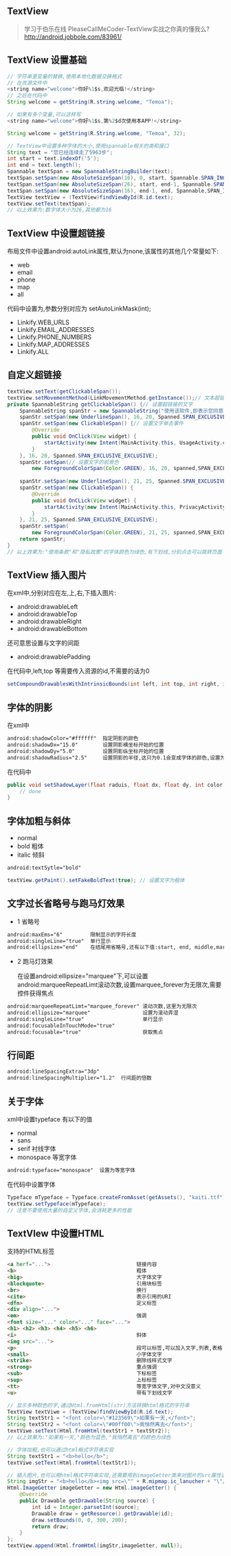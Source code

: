 ## TextView

>学习于伯乐在线 PleaseCallMeCoder-TextView实战之你真的懂我么?http://android.jobbole.com/83961/

## TextView 设置基础

```java
// 字符串里变量的替换,使用本地化数据交换格式
// 在资源文件中
<string name="welcome">你好%1$s,欢迎光临!</string>
// 之后在代码中
String welcome = getString(R.string.welcome, "Temoa");

// 如果有多个变量,可以这样写
<string name="welcome">你好%1$s,第%2$d次使用本APP!</string>

String welcome = getString(R.String.welcome, "Temoa", 32);
```

```java
// TextView中设置多种字体的大小,使用spannable相关的类和接口
String text = "您已经连续走了5963步";
int start = text.indexOf('5');
int end = text.length();
Spannable textSpan = new SpannableStringBuilder(text);
textSpan.setSpan(new AbsoluteSizeSpan(16), 0, start, Spannable.SPAN_INCLUSIVE_INCLUSIVE);
textSpan.setSpan(new AbsoluteSizeSpan(26), start, end-1, Spannable.SPAN_INCLUSIVE_INCLUSIVE);
textSpan.setSpan(new AbsoluteSizeSpan(16), end-1, end, Spannable,SPAN_INCLUSIVE_INCLUSIVE);
TextView textView = (TextView)findViewById(R.id.text);
textView.setText(textSpan);
// 以上效果为:数字体大小为26,其他都为16
```

## TextView 中设置超链接

布局文件中设置android:autoLink属性,默认为none,该属性的其他几个常量如下:
* web
* email
* phone 
* map
* all

代码中设置为,参数分别对应为 setAutoLinkMask(int);
* Linkify.WEB_URLS
* Linkify.EMAIL_ADDRESSES
* Linkify.PHONE_NUMBERS
* Linkify.MAP_ADDRESSES
* Linkify.ALL

## 自定义超链接

```java
textView.setText(getClickableSpan());
textView.setMovementMethod(LinkMovementMethod.getInstance());// 文本超链接起作用
private SpannableString getClickableSpan() {// 设置超链接的文字
    SpannableString spanStr = new SpannableString("使用该软件,即表示您同意该软件的使用条款和隐私政策");
    spanStr.setSpan(new UnderlineSpan(), 16, 20, Spanned.SPAN_EXCLUSIVE_EXCLUSIVE);// 设置下划线文字
    spanStr.setSpan(new ClickableSpan() {// 设置文字单击事件
        @Override
        public void OnClick(View widget) {
            startActivity(new Intent(MainActivity.this, UsageActivity.class));
        }
    }, 16, 20, Spanned.SPAN_EXCLUSIVE_EXCLUSIVE);
    spanStr.setSpan(// 设置文字的前景色
        new ForegroundColorSpan(Color.GREEN), 16, 20, spanned,SPAN_EXCLUSIVE_EXCLUSIVE);
    
    spanStr.setSpan(new UnderlineSpan(), 21, 25, Spanned.SPAN_EXCLUSIVE_EXCLUSIVE);
    spanStr.setSpan(new ClickableSpan() {
        @Override
        public void OnCLick(View widget) {
            startActivity(new Intent(MainActivity.this, PrivacyActivity.class));
        }
    }, 21, 25, Spanned.SPAN_EXCLUSIVE_EXCLUSIVE);
    spanStr.setSpan(
        new ForegroundColorSpan(Color.GREEN), 21, 25, spanned,SPAN_EXCLUSIVE_EXCLUSIVE);
    return spanStr;
}
// 以上效果为:"使用条款"和"隐私政策"的字体颜色为绿色,有下划线,分别点击可以跳转页面
```

## TextView 插入图片

在xml中,分别对应在左,上,右,下插入图片:
* android:drawableLeft
* android:drawableTop
* android:drawableRight
* android:drawableBottom

还可意思设置与文字的间距 
* android:drawablePadding

在代码中,left,top 等需要传入资源的id,不需要的话为0 

```java
setCompoundDrawablesWithIntrinsicBounds(int left, int top, int right, int bottom);
```

## 字体的阴影

在xml中
```xml
android:shadowColor="#ffffff"  指定阴影的颜色
android:shadowDx="15.0"        设置阴影横坐标开始的位置
android:shadowDy="5.0"         设置阴影纵坐标开始的位置
android:shadowRadius="2.5"     设置阴影的半径,这只为0.1会变成字体的颜色,设置为3.0效果较好
```

在代码中
```java
public void setShadowLayer(float raduis, float dx, float dy, int color) {
    // done
}
```

## 字体加粗与斜体

* normal
* bold   粗体
* italic 倾斜

```xml
android:textSytle="bold"
```

```java
textView.getPaint().setFakeBoldText(true); // 设置文字为粗体
```

## 文字过长省略号与跑马灯效果

* 1 省略号

```xml
android:maxEms="6"         限制显示的字符长度
android:singleLine="true"  单行显示
android:ellipsize="end"    在结尾用省略号,还有以下值:start, end, middle,marquee
```

* 2 跑马灯效果 <p>
在设置android:ellipsize="marquee"下,可以设置android:marqueeRepeatLimt滚动次数,设置marquee_forever为无限次,需要控件获得焦点

```xml
android:marqueeRepeatLimt="marquee_forever" 滚动次数,这里为无限次
android:ellipsize="marquee"                 设置为滚动弄湿
android:singleLine="true"                   单行显示
android:focusableInTouchMode="true"         
android:focusable="true"                    获取焦点
```

## 行间距

```xml
android:lineSpacingExtra="3dp"
android:lineSpacingMultiplier="1.2"  行间距的倍数
```

## 关于字体

xml中设置typeface 有以下的值
* normal
* sans
* serif     衬线字体
* monospace 等宽字体

```xml
android:typeface="monospace"  设置为等宽字体
```

在代码中设置字体
```java
Typeface mTypeface = Typeface.createFromAsset(getAssets(), "kaiti.ttf");
textView.setTypeface(mTypeface);
// 注意不要使用大量的自定义字体,会消耗更多的性能
```

## TextVIew 中设置HTML

支持的HTML标签
```html
<a herf="...">                            链接内容
<b>                                       粗体
<big>                                     大字体文字 
<blockquote>                              引用块标签
<br>                                      换行
<cite>                                    表示引用的URI
<dfn>                                     定义标签
<div align="...">
<em>                                      强调
<font size="..." color="..." face="...">
<h1> <h2> <h3> <h4> <h5> <h6>
<i>                                       斜体
<img src="...">
<p>                                       段可以标签,可以加入文字,列表,表格
<small>                                   小字体文字
<strike>                                  删除线样式文字
<strong>                                  重点强调
<sub>                                     下标标签
<sup>                                     上标标签
<tt>                                      等宽字体文字,对中文没意义
<u>                                       带有下划线文字
```

```java
// 显示多种颜色的字,通过Html.fromHtml(str)方法转换html格式的字符串
TextView textViwe = (TextView)findViewById(R.id.text);
String textStr1 = "<font color=\"#123569\">如果有一天,</font>";
String textStr2 = "<font color=\"#00ff00\">我悄然离去</font>";
textViwe.setText(Html.fromHtml(textStr1 + textStr2));
// 以上效果为:"如果有一天,"颜色为蓝色,"我悄然离去"的颜色为绿色

// 字体加粗,也可以通过html格式字符串实现
String textStr1 = "<b>hello</b>";
textViwe.setText(Html.fromHtml(textStr1));

// 插入图片,也可以用html格式字符串实现,还需要用到imageGetter类来对图片的src属性进行转换
String imgStr = "<b>hello</b><img src=\"" + R.mipmap.ic_lanucher + "\"/>";
Html.ImageGetter imageGetter = new Html.imageGetter() {
    @Override
    public Drawable getDrawable(String source) {
        int id = Integer.parsetInt(source);
        Drawable draw = getResource().getDrawable(id);
        draw.setBounds(0, 0, 300, 200);
        return draw;
    }
};
textView.append(Html.fromHtml(imgStr,imageGetter, null));
```
